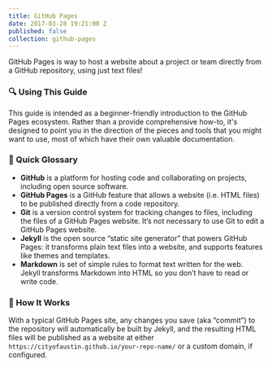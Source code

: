 ```yaml
---
title: GitHub Pages
date: 2017-03-28 19:21:00 Z
published: false
collection: github-pages
---
```


GitHub Pages is way to host a website about a project or team directly from a GitHub repository, using just text files!

### :mag: Using This Guide

This guide is intended as a beginner-friendly introduction to the GitHub Pages ecosystem. Rather than a provide comprehensive how-to, it's designed to point you in the direction of the pieces and tools that you might want to use, most of which have their own valuable documentation.

### :notebook: Quick Glossary

* **GitHub** is a platform for hosting code and collaborating on projects, including open source software.
* **GitHub Pages** is a GitHub feature that allows a website (i.e. HTML files) to be published directly from a code repository.
* **Git** is a version control system for tracking changes to files, including the files of a GitHub Pages website. It’s not necessary to use Git to edit a GitHub Pages website.
* **Jekyll** is the open source “static site generator” that powers GitHub Pages: it transforms plain text files into a website, and supports features like themes and templates.
* **Markdown** is set of simple rules to format text written for the web. Jekyll transforms Markdown into HTML so you don’t have to read or write code.

### :nut_and_bolt: How It Works

With a typical GitHub Pages site, any changes you save (aka “commit”) to the repository will automatically be built by Jekyll, and the resulting HTML files will be published as a website at either `https://cityofaustin.github.io/your-repo-name/` or a custom domain, if configured.